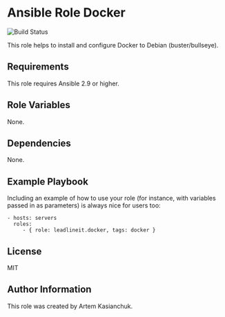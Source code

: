 # Ansible Role Docker

![Build Status](https://github.com/leadlineit/ansible-role-docker/actions/workflows/ansible-galaxy-ci.yml/badge.svg)

This role helps to install and configure Docker to Debian (buster/bullseye).

Requirements
------------

This role requires Ansible 2.9 or higher.

Role Variables
--------------

None.

Dependencies
------------

None.

Example Playbook
----------------

Including an example of how to use your role (for instance, with variables passed in as parameters) is always nice for users too:

    - hosts: servers
      roles:
         - { role: leadlineit.docker, tags: docker }

License
-------

MIT

Author Information
------------------

This role was created by Artem Kasianchuk.
